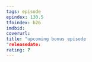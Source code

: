 ```yaml
---
tags: episode
epindex: 130.5
tfoindex: b26
imdbid: 
coverurl: 
title: "upcoming bonus episode
"releasedate: 
rating: ?
---
```


